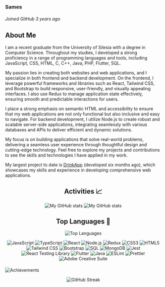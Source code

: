### Sames
###### *Joined GitHub 3 years ago*<br>
      
## About Me

I am a recent graduate from the University of Silesia with a degree in Computer Science. Throughout my studies, I developed a strong proficiency in a range of programming languages and tools, including JavaScript, CSS, HTML, C, C++, Java, PHP, Flutter, SQL.

My passion lies in creating both websites and web applications, and I specialize in both frontend and backend development. On the frontend, I leverage powerful frameworks and libraries such as React, Tailwind CSS, and Bootstrap to build responsive, user-friendly, and visually appealing interfaces. I also use Redux to manage application state effectively, ensuring smooth and predictable interactions for users.

I place a strong emphasis on semantic HTML and accessibility to ensure that my web applications are not only functional but also inclusive and easy to navigate. For backend development, I utilize Node.js to create robust and scalable server-side applications, integrating seamlessly with various databases and APIs to deliver efficient and dynamic solutions.

My focus is on building applications that solve real-world problems, delivering a seamless user experience through thoughtful design and cutting-edge technology. Feel free to explore my projects and contributions to see the skills and technologies I have applied in my work.

My largest project to date is [DrinkApp](https://github.com/Samessprog/drinkapp) (developed six months ago), which showcases my skills and experience in developing comprehensive web applications.


<div  align="center"> 
      
<h2> Activities 📈 </h2>
<div>
  <img src="https://github-readme-stats.vercel.app/api?username=Samessprog&show_icons=true&hide_rank=true&hide_title=true&bg_color=00000000&hide_border=true&icon_color=959da5&text_color=777777" alt="My GitHub stats" style="max-width: 100%; height: auto;">
  <img src="https://github-readme-stats.vercel.app/api?username=Samessprog&show_icons=true&hide_rank=true&hide_title=true&bg_color=00000000&hide_border=true&icon_color=959da5&text_color=777777" alt="My GitHub stats" style="max-width: 100%; height: auto;">
</div>
</div>
<div  align="center">
<h2> Top Languages 🔺 </h2>
<div>
  <img src="https://github-readme-stats.vercel.app/api/top-langs/?username=Samessprog&layout=compact&bg_color=00000000&hide_border=true&text_color=777777" alt="Top Languages" style="max-width: 100%; height: auto;">
</div>
</div>

<p align="center">
<img src="https://img.shields.io/badge/JavaScript-F7DF1E?style=for-the-badge&logo=javascript&logoColor=black" alt="JavaScript" />
<img src="https://img.shields.io/badge/TypeScript-007ACC?style=for-the-badge&logo=typescript&logoColor=white" alt="TypeScript" />
<img src="https://img.shields.io/badge/React-61DAFB?style=for-the-badge&logo=react&logoColor=black" alt="React" />
<img src="https://img.shields.io/badge/Node.js-339933?style=for-the-badge&logo=nodedotjs&logoColor=white" alt="Node.js" />
<img src="https://img.shields.io/badge/Redux-764ABC?style=for-the-badge&logo=redux&logoColor=white" alt="Redux" />
<img src="https://img.shields.io/badge/CSS3-1572B6?style=for-the-badge&logo=css3&logoColor=white" alt="CSS3" />
<img src="https://img.shields.io/badge/HTML5-E34F26?style=for-the-badge&logo=html5&logoColor=white" alt="HTML5" />
<img src="https://img.shields.io/badge/Tailwind_CSS-06B6D4?style=for-the-badge&logo=tailwindcss&logoColor=white" alt="Tailwind CSS" />
<img src="https://img.shields.io/badge/Bootstrap-7952B3?style=for-the-badge&logo=bootstrap&logoColor=white" alt="Bootstrap" />
<img src="https://img.shields.io/badge/MySQL-4479A1?style=for-the-badge&logo=mysql&logoColor=white" alt="SQL" />
<img src="https://img.shields.io/badge/MongoDB-47A248?style=for-the-badge&logo=mongodb&logoColor=white" alt="MongoDB" />
<img src="https://img.shields.io/badge/Jest-C21325?style=for-the-badge&logo=jest&logoColor=white" alt="Jest" />
<img src="https://img.shields.io/badge/React_Testing_Library-E33332?style=for-the-badge&logo=testing-library&logoColor=white" alt="React Testing Library" />
<img src="https://img.shields.io/badge/Flutter-02569B?style=for-the-badge&logo=flutter&logoColor=white" alt="Flutter" />
<img src="https://img.shields.io/badge/Java-D32F2F?style=for-the-badge&logo=java&logoColor=white" alt="Java" />
<img src="https://img.shields.io/badge/ESLint-4B32C3?style=for-the-badge&logo=eslint&logoColor=white" alt="ESLint" />
<img src="https://img.shields.io/badge/Prettier-ff69b4?style=for-the-badge&logo=prettier&logoColor=white" alt="Prettier" />
      <img src="https://img.shields.io/badge/Adobe%20Creative%20Suite-FF0000?style=for-the-badge&logo=adobe&logoColor=white" alt="Adobe Creative Suite" />

</p>


<p  style="margin-top: 20px;">
  <img src="https://github-profile-trophy.vercel.app/?username=Samessprog&theme=darkhub&no-frame=true&no-bg=true&margin-w=4" alt="Achievements" style="max-width: 100%; height: auto;">
</p>

<p align="center">
  <img src="https://github-readme-streak-stats.herokuapp.com?user=Samessprog&theme=cobalt&date_format=j%20M%5B%20Y%5D&background=00000000&ring=89502D&fire=ff9554&currStreakNum=ffffff&sideNums=ffffff&currStreakLabel=ffffff&sideLabels=ffffff&dates=ffffff" alt="GitHub Streak" />
</p>
